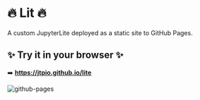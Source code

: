 # 🔥 Lit 🔥

A custom JupyterLite deployed as a static site to GitHub Pages.

## ✨ Try it in your browser ✨

➡️ **https://jtpio.github.io/lite**

![github-pages](https://user-images.githubusercontent.com/591645/120649478-18258400-c47d-11eb-80e5-185e52ff2702.gif)
